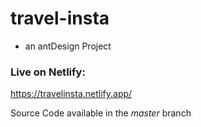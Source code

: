 # travel-insta
- an antDesign Project

### Live on Netlify:

https://travelinsta.netlify.app/

 Source Code available in the *master* branch
